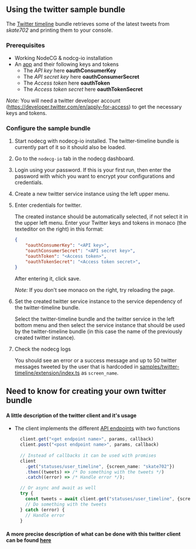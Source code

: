 ## Using the twitter sample bundle
The [Twitter timeline](/samples/twitter-timeline/) bundle retrieves some of the latest tweets from _skate702_ and printing them to your console.

### Prerequisites

* Working NodeCG & nodcg-io installation
* An [app](https://developer.twitter.com/en/apps) and their following keys and tokens 
  - The _API key_ here **oauthConsumerKey**
  - The _API secret key_ here **oauthConsumerSecret**
  - The _Access token_ here **oauthToken**
  - The _Access token secret_ here **oauthTokenSecret**

*Note:* You will need a twitter developer account (https://developer.twitter.com/en/apply-for-access) to get the necessary keys and tokens.

### Configure the sample bundle
1. Start nodecg with nodecg-io installed. The twitter-timeline bundle is currently part of it so it should also be loaded.

2. Go to the `nodecg-io` tab in the nodecg dashboard.

3. Login using your password. If this is your first run, then enter the password with which you want to encrypt your configurations and credentials.

4. Create a new twitter service instance using the left upper menu.

5. Enter credentials for twitter.

   The created instance should be automatically selected, if not select it in the upper left menu. Enter your Twitter keys and tokens in monaco (the texteditor on the right) in this format:

   ```json
   {
       "oauthConsumerKey": "<API key>",
       "oauthConsumerSecret": "<API secret key>",
       "oauthToken": "<Access token>",
       "oauthTokenSecret": "<Access token secret>",
   }
   ```

   After entering it, click save.

   *Note:* If you don't see monaco on the right, try reloading the page.

6. Set the created twitter service instance to the service dependency of the twitter-timeline bundle.

   Select the twitter-timeline bundle and the twitter service in the left bottom menu and then select the service instance that should be used by the twitter-timeline bundle (in this case the name of the previously created twitter instance).

7. Check the nodecg logs

   You should see an error or a success message and up to 50 twitter messages tweeted by the user that is hardcoded in [samples/twitter-timeline/extension/index.ts](/samples/twitter-timeline/extension/index.ts) as `screen_name`.

## Need to know for creating your own twitter bundle
#### A little description of the twitter client and it's usage

* The client implements the different [API endpoints](https://developer.twitter.com/en/docs/api-reference-index) with two functions
  ```typescript
    client.get("<get endpoint name>", params, callback)
    client.post("<post endpoint name>", params, callback)
    
    // Instead of callbacks it can be used with promises
    client
      .get("statuses/user_timeline", {screen_name: "skate702"})
      .then((tweets) => /* Do something with the tweets */)
      .catch((error) => /* Handle error */);

    // Or async and await as well
    try {
      const tweets = await client.get("statuses/user_timeline", {screen_name: "skate702"});
      // Do something with the tweets
    } catch (error) {
      // Handle error
    }
  ```

#### A more precise description of what can be done with this twitter client can be found [here](https://github.com/desmondmorris/node-twitter#readme)
